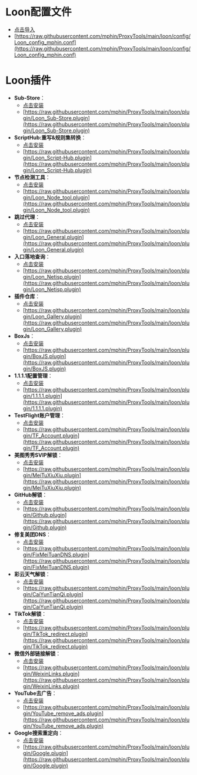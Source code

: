 # Loon配置文件
  - [点击导入](https://www.nsloon.com/openloon/import?sub=https://raw.githubusercontent.com/mphin/ProxyTools/main/loon/config/Loon_config_mphin.conf)
  - [https://raw.githubusercontent.com/mphin/ProxyTools/main/loon/config/Loon_config_mphin.conf](https://raw.githubusercontent.com/mphin/ProxyTools/main/loon/config/Loon_config_mphin.conf)
# Loon插件
- **Sub-Store**：
  - [点击安装](https://www.nsloon.com/openloon/import?plugin=https://raw.githubusercontent.com/mphin/ProxyTools/main/loon/plugin/Loon_Sub-Store.plugin)
  - [https://raw.githubusercontent.com/mphin/ProxyTools/main/loon/plugin/Loon_Sub-Store.plugin](https://raw.githubusercontent.com/mphin/ProxyTools/main/loon/plugin/Loon_Sub-Store.plugin)
- **ScriptHub:重写&规则集转换**：
  - [点击安装](https://www.nsloon.com/openloon/import?plugin=https://raw.githubusercontent.com/mphin/ProxyTools/main/loon/plugin/Loon_Script-Hub.plugin)
  - [https://raw.githubusercontent.com/mphin/ProxyTools/main/loon/plugin/Loon_Script-Hub.plugin](https://raw.githubusercontent.com/mphin/ProxyTools/main/loon/plugin/Loon_Script-Hub.plugin)
- **节点检测工具**：
  - [点击安装](https://www.nsloon.com/openloon/import?plugin=https://raw.githubusercontent.com/mphin/ProxyTools/main/loon/plugin/Loon_Node_tool.plugin)
  - [https://raw.githubusercontent.com/mphin/ProxyTools/main/loon/plugin/Loon_Node_tool.plugin](https://raw.githubusercontent.com/mphin/ProxyTools/main/loon/plugin/Loon_Node_tool.plugin)
- **跳过代理**：
  - [点击安装](https://www.nsloon.com/openloon/import?plugin=https://raw.githubusercontent.com/mphin/ProxyTools/main/loon/plugin/Loon_General.plugin)
  - [https://raw.githubusercontent.com/mphin/ProxyTools/main/loon/plugin/Loon_General.plugin](https://raw.githubusercontent.com/mphin/ProxyTools/main/loon/plugin/Loon_General.plugin)
- **入口落地查询**：
  - [点击安装](https://www.nsloon.com/openloon/import?plugin=https://raw.githubusercontent.com/mphin/ProxyTools/main/loon/plugin/Loon_Netisp.plugin)
  - [https://raw.githubusercontent.com/mphin/ProxyTools/main/loon/plugin/Loon_Netisp.plugin](https://raw.githubusercontent.com/mphin/ProxyTools/main/loon/plugin/Loon_Netisp.plugin)
- **插件仓库**：
  - [点击安装](https://www.nsloon.com/openloon/import?plugin=https://raw.githubusercontent.com/mphin/ProxyTools/main/loon/plugin/Loon_Gallery.plugin)
  - [https://raw.githubusercontent.com/mphin/ProxyTools/main/loon/plugin/Loon_Gallery.plugin](https://raw.githubusercontent.com/mphin/ProxyTools/main/loon/plugin/Loon_Gallery.plugin)
- **BoxJs**：
  - [点击安装](https://www.nsloon.com/openloon/import?plugin=https://raw.githubusercontent.com/mphin/ProxyTools/main/loon/plugin/BoxJS.plugin)
  - [https://raw.githubusercontent.com/mphin/ProxyTools/main/loon/plugin/BoxJS.plugin](https://raw.githubusercontent.com/mphin/ProxyTools/main/loon/plugin/BoxJS.plugin)
- **1.1.1.1配置管理**：
  - [点击安装](https://www.nsloon.com/openloon/import?plugin=https://raw.githubusercontent.com/mphin/ProxyTools/main/loon/plugin/1.1.1.1.plugin)
  - [https://raw.githubusercontent.com/mphin/ProxyTools/main/loon/plugin/1.1.1.1.plugin](https://raw.githubusercontent.com/mphin/ProxyTools/main/loon/plugin/1.1.1.1.plugin)
- **TestFlight账户管理**：
  - [点击安装](https://www.nsloon.com/openloon/import?plugin=https://raw.githubusercontent.com/mphin/ProxyTools/main/loon/plugin/TF_Account.plugin)
  - [https://raw.githubusercontent.com/mphin/ProxyTools/main/loon/plugin/TF_Account.plugin](https://raw.githubusercontent.com/mphin/ProxyTools/main/loon/plugin/TF_Account.plugin)
- **美图秀秀SVIP解锁**：
  - [点击安装](https://www.nsloon.com/openloon/import?plugin=https://raw.githubusercontent.com/mphin/ProxyTools/main/loon/plugin/MeiTuXiuXiu.plugin)
  - [https://raw.githubusercontent.com/mphin/ProxyTools/main/loon/plugin/MeiTuXiuXiu.plugin](https://raw.githubusercontent.com/mphin/ProxyTools/main/loon/plugin/MeiTuXiuXiu.plugin)
- **GitHub解锁**：
  - [点击安装](https://www.nsloon.com/openloon/import?plugin=https://raw.githubusercontent.com/mphin/ProxyTools/main/loon/plugin/Github.plugin)
  - [https://raw.githubusercontent.com/mphin/ProxyTools/main/loon/plugin/Github.plugin](https://raw.githubusercontent.com/mphin/ProxyTools/main/loon/plugin/Github.plugin)
- **修复美团DNS**：
  - [点击安装](https://www.nsloon.com/openloon/import?plugin=https://raw.githubusercontent.com/mphin/ProxyTools/main/loon/plugin/FixMeiTuanDNS.plugin)
  - [https://raw.githubusercontent.com/mphin/ProxyTools/main/loon/plugin/FixMeiTuanDNS.plugin](https://raw.githubusercontent.com/mphin/ProxyTools/main/loon/plugin/FixMeiTuanDNS.plugin)
- **彩云天气解锁**：
  - [点击安装](https://www.nsloon.com/openloon/import?plugin=https://raw.githubusercontent.com/mphin/ProxyTools/main/loon/plugin/CaiYunTianQi.plugin)
  - [https://raw.githubusercontent.com/mphin/ProxyTools/main/loon/plugin/CaiYunTianQi.plugin](https://raw.githubusercontent.com/mphin/ProxyTools/main/loon/plugin/CaiYunTianQi.plugin)
- **TikTok解锁**：
  - [点击安装](https://www.nsloon.com/openloon/import?plugin=https://raw.githubusercontent.com/mphin/ProxyTools/main/loon/plugin/TikTok_redirect.plugin)
  - [https://raw.githubusercontent.com/mphin/ProxyTools/main/loon/plugin/TikTok_redirect.plugin](https://raw.githubusercontent.com/mphin/ProxyTools/main/loon/plugin/TikTok_redirect.plugin)
- **微信外部链接解锁**：
  - [点击安装](https://www.nsloon.com/openloon/import?plugin=https://raw.githubusercontent.com/mphin/ProxyTools/main/loon/plugin/WeixinLinks.plugin)
  - [https://raw.githubusercontent.com/mphin/ProxyTools/main/loon/plugin/WeixinLinks.plugin](https://raw.githubusercontent.com/mphin/ProxyTools/main/loon/plugin/WeixinLinks.plugin)
- **YouTube去广告**：
  - [点击安装](https://www.nsloon.com/openloon/import?plugin=https://raw.githubusercontent.com/mphin/ProxyTools/main/loon/plugin/YouTube_remove_ads.plugin)
  - [https://raw.githubusercontent.com/mphin/ProxyTools/main/loon/plugin/YouTube_remove_ads.plugin](https://raw.githubusercontent.com/mphin/ProxyTools/main/loon/plugin/YouTube_remove_ads.plugin)
- **Google搜索重定向**：
  - [点击安装](https://www.nsloon.com/openloon/import?plugin=https://raw.githubusercontent.com/mphin/ProxyTools/main/loon/plugin/Google.plugin)
  - [https://raw.githubusercontent.com/mphin/ProxyTools/main/loon/plugin/Google.plugin](https://raw.githubusercontent.com/mphin/ProxyTools/main/loon/plugin/Google.plugin)
